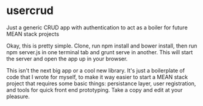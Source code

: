 # usercrud
Just a generic CRUD app with authentication to act as a boiler for future MEAN stack projects

Okay, this is pretty simple. Clone, run npm install and bower install, then run npm server.js in one terminal tab and grunt serve in another. This will start the server and open the app up in your browser.

This isn't the next big app or a cool new library. It's just a boilerplate of code that I wrote for myself, to make it way easier to start a MEAN stack project that requires some basic things: persistance layer, user registration, and tools for quick front end prototyping. Take a copy and edit at your pleasure.
